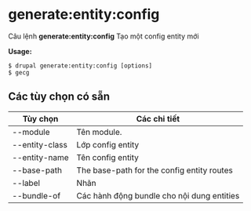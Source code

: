 # generate:entity:config
Câu lệnh **generate:entity:config** Tạo một config entity mới

**Usage:**
```
$ drupal generate:entity:config [options] 
$ gecg  
```

## Các tùy chọn có sẵn
Tùy chọn | Các chi tiết
-------|-------------
--module | Tên module.
--entity-class | Lớp config entity
--entity-name | Tên config entity
--base-path | The base-path for the config entity routes
--label | Nhãn
--bundle-of | Các hành động bundle cho nội dung entities
